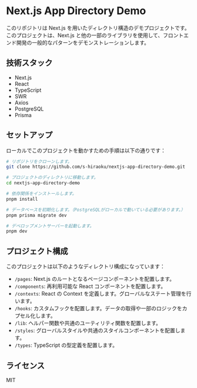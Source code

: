 # Next.js App Directory Demo

このリポジトリは Next.js を用いたディレクトリ構造のデモプロジェクトです。このプロジェクトは、Next.js と他の一部のライブラリを使用して、フロントエンド開発の一般的なパターンをデモンストレーションします。

## 技術スタック

- Next.js
- React
- TypeScript
- SWR
- Axios
- PostgreSQL
- Prisma

## セットアップ

ローカルでこのプロジェクトを動かすための手順は以下の通りです：

```bash
# リポジトリをクローンします。
git clone https://github.com/s-hiraoku/nextjs-app-directory-demo.git

# プロジェクトのディレクトリに移動します。
cd nextjs-app-directory-demo

# 依存関係をインストールします。
pnpm install

# データベースを初期化します。（PostgreSQLがローカルで動いている必要があります。）
pnpm prisma migrate dev

# デベロップメントサーバーを起動します。
pnpm dev
```

## プロジェクト構成

このプロジェクトは以下のようなディレクトリ構成になっています：

- `/pages`: Next.js のルートとなるページコンポーネントを配置します。
- `/components`: 再利用可能な React コンポーネントを配置します。
- `/contexts`: React の Context を定義します。グローバルなステート管理を行います。
- `/hooks`: カスタムフックを配置します。データの取得や一部のロジックをカプセル化します。
- `/lib`: ヘルパー関数や共通のユーティリティ関数を配置します。
- `/styles`: グローバルスタイルや共通のスタイルコンポーネントを配置します。
- `/types`: TypeScript の型定義を配置します。

## ライセンス

MIT
